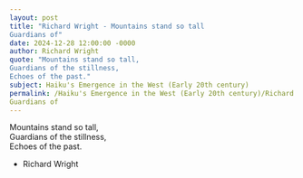 ```yaml
---
layout: post
title: "Richard Wright - Mountains stand so tall  
Guardians of"
date: 2024-12-28 12:00:00 -0000
author: Richard Wright
quote: "Mountains stand so tall,  
Guardians of the stillness,  
Echoes of the past."
subject: Haiku's Emergence in the West (Early 20th century)
permalink: /Haiku's Emergence in the West (Early 20th century)/Richard Wright/Richard Wright - Mountains stand so tall  
Guardians of
---
```


Mountains stand so tall,  
Guardians of the stillness,  
Echoes of the past.

- Richard Wright
